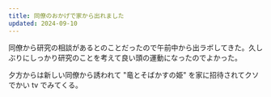 ```yaml
---
title: 同僚のおかげで家から出れました
updated: 2024-09-10
---
```


同僚から研究の相談があるとのことだったので午前中から出ラボしてきた。久しぶりにしっかり研究のことを考えて良い頭の運動になったのでよかった。

夕方からは新しい同僚から誘われて "竜とそばかすの姫" を家に招待されてクソでかい tv でみてくる。
